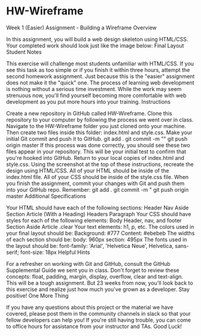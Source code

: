 # HW-Wireframe

Week 1 (Easier) Assignment - Building a Wireframe
Overview

In this assignment, you will build a web design skeleton using HTML/CSS. Your completed work should look just like the image below:
Final Layout
Student Notes

This exercise will challenge most students unfamiliar with HTML/CSS. If you see this task as too simple or if you finish it within three hours, attempt the second homework assignment.
Just because this is the "easier" assignment does not make it the "quick" one. The process of learning web development is nothing without a serious time investment. While the work may seem strenuous now, you'll find yourself becoming more comfortable with web development as you put more hours into your training.
Instructions

Create a new repository in GitHub called HW-Wireframe.
Clone this repository to your computer by following the process we went over in class.
Navigate to the HW-Wireframe folder you just cloned onto your machine. Then create two files inside this folder: index.html and style.css.
Make your initial Git commit and push it to GitHub.
git add .
git commit -m "<COMMENT>"
git push origin master
If this process was done correctly, you should see these two files appear in your repository. This will be your initial test to confirm that you're hooked into GitHub.
Return to your local copies of index.html and style.css. Using the screenshot at the top of these instructions, recreate the design using HTML/CSS.
All of your HTML should be inside of the index.html file.
All of your CSS should be inside of the style.css file.
When you finish the assignment, commit your changes with Git and push them into your GitHub repo. Remember:
git add .
git commit -m "<COMMENT>
git push origin master
Additional Specifications

Your HTML should have each of the following sections:
Header
Nav
Aside
Section
Article (With a Heading)
Headers
Paragraph
Your CSS should have styles for each of the following elements:
Body
Header, nav, and footer
Section
Aside
Article
.clear
Your text elements: h1, p, etc.
The colors used in your final layout should be:
Background: #777
Content: #ebebeb
The widths of each section should be:
body: 960px
section: 495px
The fonts used in the layout should be:
font-family: 'Arial', 'Helvetica Neue', Helvetica, sans-serif;
font-size: 18px
Helpful Hints

For a refresher on working with Git and GitHub, consult the GitHub Supplemental Guide we sent you in class.
Don't forget to review these concepts: float, padding, margin, display, overflow, clear and text-align.
This will be a tough assignment. But 23 weeks from now, you'll look back to this exercise and realize just how much you've grown as a developer. Stay positive!
One More Thing

If you have any questions about this project or the material we have covered, please post them in the community channels in slack so that your fellow developers can help you! If you're still having trouble, you can come to office hours for assistance from your instructor and TAs.
Good Luck!
